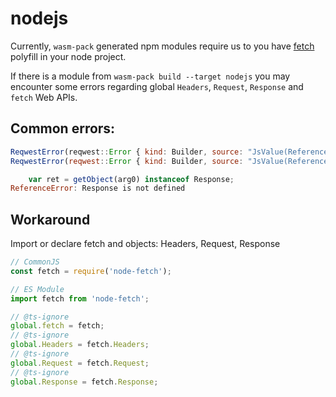 # nodejs

Currently, `wasm-pack` generated npm modules require us to you have [fetch] polyfill in your node project.

If there is a module from `wasm-pack build --target nodejs` you may encounter some errors regarding global `Headers`, `Request`, `Response` and `fetch` Web APIs.

## Common errors:

```js
ReqwestError(reqwest::Error { kind: Builder, source: "JsValue(ReferenceError: Headers is not defined
ReqwestError(reqwest::Error { kind: Builder, source: "JsValue(ReferenceError: Request is not defined

    var ret = getObject(arg0) instanceof Response;
ReferenceError: Response is not defined
```

## Workaround
Import or declare fetch and objects: Headers, Request, Response

```ts
// CommonJS
const fetch = require('node-fetch');

// ES Module
import fetch from 'node-fetch';

// @ts-ignore
global.fetch = fetch;
// @ts-ignore
global.Headers = fetch.Headers;
// @ts-ignore
global.Request = fetch.Request;
// @ts-ignore
global.Response = fetch.Response;
```

[fetch]: https://github.com/node-fetch/node-fetch

